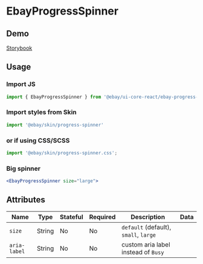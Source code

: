 # EbayProgressSpinner

## Demo
[Storybook](https://opensource.ebay.com/ebayui-core-react/main/?path=/story/progress-ebay-progress-spinner--default-small-large)

## Usage

### Import JS
```jsx harmony
import { EbayProgressSpinner } from '@ebay/ui-core-react/ebay-progress-spinner'
```

### Import styles from Skin
```jsx
import '@ebay/skin/progress-spinner'
```

### or if using CSS/SCSS
```jsx
import '@ebay/skin/progress-spinner.css';
```

### Big spinner
```jsx harmony
<EbayProgressSpinner size="large">
```

## Attributes

Name | Type | Stateful | Required | Description | Data
--- | --- | --- | --- | --- | ---
`size` | String | No | No | `default` (default), `small`, `large`
`aria-label` | String | No | No | custom aria label instead of `Busy`
